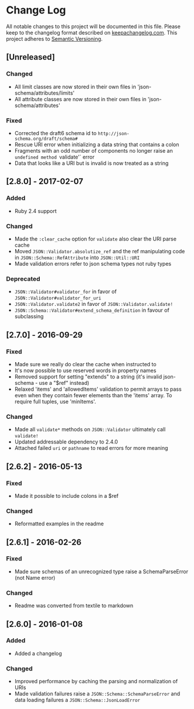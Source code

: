 # Change Log
All notable changes to this project will be documented in this file.
Please keep to the changelog format described on [keepachangelog.com](http://keepachangelog.com).
This project adheres to [Semantic Versioning](http://semver.org/).

## [Unreleased]

### Changed
- All limit classes are now stored in their own files in 'json-schema/attributes/limits'
- All attribute classes are now stored in their own files in 'json-schema/attributes'

### Fixed
- Corrected the draft6 schema id to `http://json-schema.org/draft/schema#`
- Rescue URI error when initializing a data string that contains a colon
- Fragments with an odd number of components no longer raise an `undefined method `validate'`
  error
- Data that looks like a URI but is invalid is now treated as a string

## [2.8.0] - 2017-02-07

### Added
- Ruby 2.4 support

### Changed
- Made the `:clear_cache` option for `validate` also clear the URI parse cache
- Moved `JSON::Validator.absolutize_ref` and the ref manipulating code in
  `JSON::Schema::RefAttribute` into `JSON::Util::URI`
- Made validation errors refer to json schema types not ruby types

### Deprecated
- `JSON::Validator#validator_for` in favor of `JSON::Validator#validator_for_uri`
- `JSON::Validator.validate2` in favor of `JSON::Validator.validate!`
- `JSON::Schema::Validator#extend_schema_definition` in favour of subclassing

## [2.7.0] - 2016-09-29

### Fixed
- Made sure we really do clear the cache when instructed to
- It's now possible to use reserved words in property names
- Removed support for setting "extends" to a string (it's invalid json-schema - use a "$ref" instead)
- Relaxed 'items' and 'allowedItems' validation to permit arrays to pass even
  when they contain fewer elements than the 'items' array.  To require full tuples,
  use 'minItems'.

### Changed
- Made all `validate*` methods on `JSON::Validator` ultimately call `validate!`
- Updated addressable dependency to 2.4.0
- Attached failed `uri` or `pathname` to read errors for more meaning

## [2.6.2] - 2016-05-13

### Fixed
- Made it possible to include colons in a $ref

### Changed
- Reformatted examples in the readme

## [2.6.1] - 2016-02-26

### Fixed
- Made sure schemas of an unrecognized type raise a SchemaParseError (not Name error)

### Changed
- Readme was converted from textile to markdown

## [2.6.0] - 2016-01-08

### Added
- Added a changelog

### Changed
- Improved performance by caching the parsing and normalization of URIs
- Made validation failures raise a `JSON::Schema::SchemaParseError` and data
  loading failures a `JSON::Schema::JsonLoadError`
